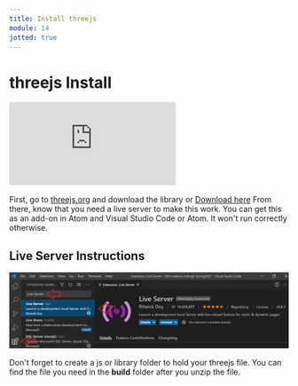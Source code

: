 ```yaml
---
title: Install threejs
module: 14
jotted: true
---
```


# threejs Install


<div class="embed-responsive embed-responsive-16by9"><iframe class="embed-responsive-item" src="https://www.youtube.com/embed/y2VpUOb9vTc" frameborder="0" allowfullscreen></iframe></div>


First, go to <a href="https://threejs.org/" target="_new">threejs.org</a> and download the library or <a href="https://github.com/mrdoob/three.js/archive/master.zip" target="_new">Download here</a>  From there, know that you need a live server to make this work. You can get this as an add-on in Atom and Visual Studio Code or Atom.  It won't run correctly otherwise.

## Live Server Instructions

![Live Server](../imgs/LiveServerVSCode.png "Live Server VS Code")


Don't forget to create a js or library folder to hold your threejs file.  You can find the file you need in the **build** folder after you unzip the file.